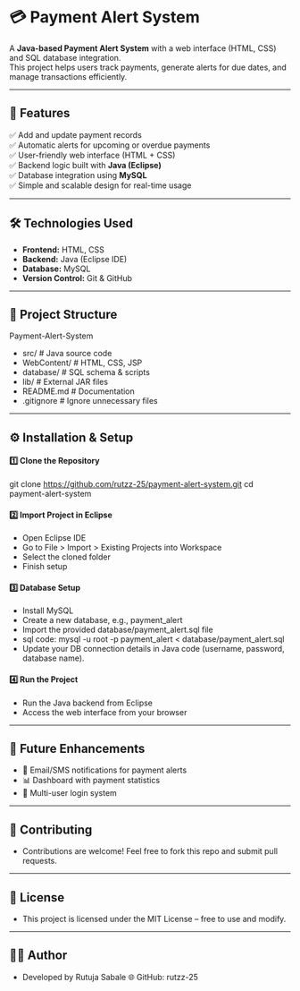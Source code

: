 # 💳 Payment Alert System

A **Java-based Payment Alert System** with a web interface (HTML, CSS) and SQL database integration.  
This project helps users track payments, generate alerts for due dates, and manage transactions efficiently.  

----

## 🚀 Features
✅ Add and update payment records  
✅ Automatic alerts for upcoming or overdue payments  
✅ User-friendly web interface (HTML + CSS)  
✅ Backend logic built with **Java (Eclipse)**  
✅ Database integration using **MySQL**  
✅ Simple and scalable design for real-time usage  

----

## 🛠️ Technologies Used
- **Frontend:** HTML, CSS  
- **Backend:** Java (Eclipse IDE)  
- **Database:** MySQL  
- **Version Control:** Git & GitHub  

----

## 📂 Project Structure
Payment-Alert-System
- src/ # Java source code
- WebContent/ # HTML, CSS, JSP 
- database/ # SQL schema & scripts
- lib/ # External JAR files
- README.md # Documentation
- .gitignore # Ignore unnecessary files

---
## ⚙️ Installation & Setup                                     
                                                               
#### 1️⃣ Clone the Repository   

git clone https://github.com/rutzz-25/payment-alert-system.git cd payment-alert-system                                        

#### 2️⃣ Import Project in Eclipse
- Open Eclipse IDE
- Go to File > Import > Existing Projects into Workspace
- Select the cloned folder
- Finish setup

#### 3️⃣ Database Setup
- Install MySQL
- Create a new database, e.g., payment_alert
- Import the provided database/payment_alert.sql file
 - sql code: mysql -u root -p payment_alert < database/payment_alert.sql 
- Update your DB connection details in Java code (username, password, database name).

#### 4️⃣ Run the Project
- Run the Java backend from Eclipse
- Access the web interface from your browser

---

## 📝 Future Enhancements

- 🔔 Email/SMS notifications for payment alerts
- 📊 Dashboard with payment statistics
- 👥 Multi-user login system

---

## 🤝 Contributing
- Contributions are welcome! Feel free to fork this repo and submit pull requests.

---

## 📄 License
- This project is licensed under the MIT License – free to use and modify.

---

## 👨‍💻 Author
- Developed by Rutuja Sabale
🌐 GitHub: rutzz-25

